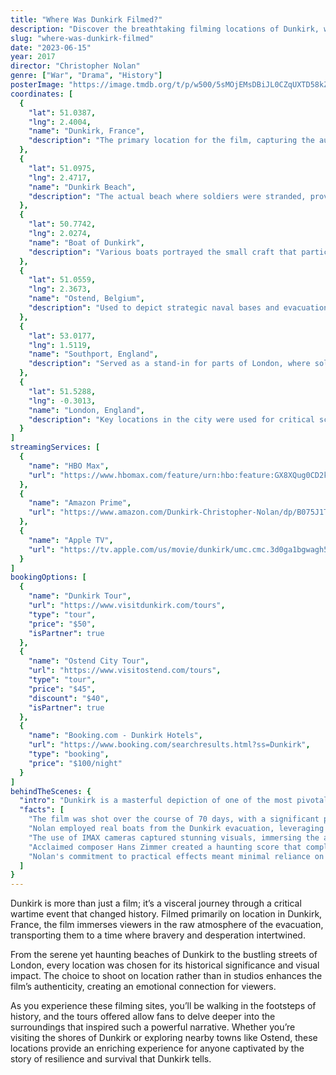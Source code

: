 ```yaml
---
title: "Where Was Dunkirk Filmed?"
description: "Discover the breathtaking filming locations of Dunkirk, where Christopher Nolan brought the extraordinary story of evacuation during World War II to life against stunning backdrops."
slug: "where-was-dunkirk-filmed"
date: "2023-06-15"
year: 2017
director: "Christopher Nolan"
genre: ["War", "Drama", "History"]
posterImage: "https://image.tmdb.org/t/p/w500/5sMOjEMsDBiJL0CZqUXTD58kZTN.jpg"
coordinates: [
  { 
    "lat": 51.0387, 
    "lng": 2.4004, 
    "name": "Dunkirk, France", 
    "description": "The primary location for the film, capturing the authentic atmosphere of the evacuation."
  },
  { 
    "lat": 51.0975, 
    "lng": 2.4717, 
    "name": "Dunkirk Beach", 
    "description": "The actual beach where soldiers were stranded, providing a raw and emotional backdrop."
  },
  { 
    "lat": 50.7742, 
    "lng": 2.0274, 
    "name": "Boat of Dunkirk", 
    "description": "Various boats portrayed the small craft that participated in the evacuation, showcasing the bravery of civilians."
  },
  { 
    "lat": 51.0559, 
    "lng": 2.3673, 
    "name": "Ostend, Belgium", 
    "description": "Used to depict strategic naval bases and evacuation points crucial for the storyline."
  },
  { 
    "lat": 53.0177, 
    "lng": 1.5119, 
    "name": "Southport, England", 
    "description": "Served as a stand-in for parts of London, where soldiers were prepared for deployment."
  },
  { 
    "lat": 51.5288, 
    "lng": -0.3013, 
    "name": "London, England", 
    "description": "Key locations in the city were used for critical scenes involving military operations."
  }
]
streamingServices: [
  {
    "name": "HBO Max",
    "url": "https://www.hbomax.com/feature/urn:hbo:feature:GX8XQug0CD2ks1QEAAAB"
  },
  {
    "name": "Amazon Prime",
    "url": "https://www.amazon.com/Dunkirk-Christopher-Nolan/dp/B075J1T1ZP"
  },
  {
    "name": "Apple TV",
    "url": "https://tv.apple.com/us/movie/dunkirk/umc.cmc.3d0ga1bgwagh5gtyr12jacr9f"
  }
]
bookingOptions: [
  {
    "name": "Dunkirk Tour",
    "url": "https://www.visitdunkirk.com/tours",
    "type": "tour",
    "price": "$50",
    "isPartner": true
  },
  {
    "name": "Ostend City Tour",
    "url": "https://www.visitostend.com/tours",
    "type": "tour",
    "price": "$45",
    "discount": "$40",
    "isPartner": true
  },
  {
    "name": "Booking.com - Dunkirk Hotels",
    "url": "https://www.booking.com/searchresults.html?ss=Dunkirk",
    "type": "booking",
    "price": "$100/night"
  }
]
behindTheScenes: {
  "intro": "Dunkirk is a masterful depiction of one of the most pivotal moments in World War II, showcased through Christopher Nolan's unparalleled storytelling and direction. The film was shot on location in the very places where history took place, imbuing it with authenticity and emotional weight.",
  "facts": [
    "The film was shot over the course of 70 days, with a significant portion taking place in actual Dunkirk during summer 2016.",
    "Nolan employed real boats from the Dunkirk evacuation, leveraging vintage naval vessels for authenticity.",
    "The use of IMAX cameras captured stunning visuals, immersing the audience into the harrowing experiences of the soldiers.",
    "Acclaimed composer Hans Zimmer created a haunting score that complements the film's intense pacing and tension.",
    "Nolan's commitment to practical effects meant minimal reliance on CGI, delivering a visceral viewing experience."
  ]
}
---
```


<DunkirkGuide />

Dunkirk is more than just a film; it’s a visceral journey through a critical wartime event that changed history. Filmed primarily on location in Dunkirk, France, the film immerses viewers in the raw atmosphere of the evacuation, transporting them to a time where bravery and desperation intertwined.

From the serene yet haunting beaches of Dunkirk to the bustling streets of London, every location was chosen for its historical significance and visual impact. The choice to shoot on location rather than in studios enhances the film’s authenticity, creating an emotional connection for viewers.

As you experience these filming sites, you’ll be walking in the footsteps of history, and the tours offered allow fans to delve deeper into the surroundings that inspired such a powerful narrative. Whether you’re visiting the shores of Dunkirk or exploring nearby towns like Ostend, these locations provide an enriching experience for anyone captivated by the story of resilience and survival that Dunkirk tells.